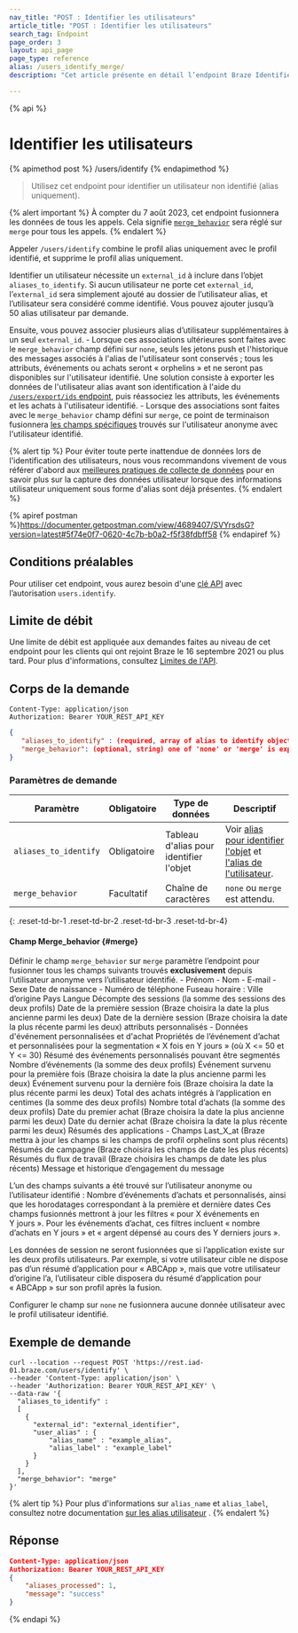 ```yaml
---
nav_title: "POST : Identifier les utilisateurs"
article_title: "POST : Identifier les utilisateurs"
search_tag: Endpoint
page_order: 3
layout: api_page
page_type: reference
alias: /users_identify_merge/
description: "Cet article présente en détail l’endpoint Braze Identifier les utilisateurs."

---
```

{% api %}
# Identifier les utilisateurs
{% apimethod post %}
/users/identify
{% endapimethod %}

> Utilisez cet endpoint pour identifier un utilisateur non identifié (alias uniquement). 

{% alert important %}
À compter du 7 août 2023, cet endpoint fusionnera les données de tous les appels. Cela signifie [`merge_behavior`](#merge) sera réglé sur `merge` pour tous les appels.
{% endalert %}

Appeler `/users/identify` combine le profil alias uniquement avec le profil identifié, et supprime le profil alias uniquement.

Identifier un utilisateur nécessite un `external_id` à inclure dans l’objet `aliases_to_identify`. Si aucun utilisateur ne porte cet `external_id`, l’`external_id` sera simplement ajouté au dossier de l’utilisateur alias, et l’utilisateur sera considéré comme identifié. Vous pouvez ajouter jusqu’à 50 alias utilisateur par demande.

Ensuite, vous pouvez associer plusieurs alias d’utilisateur supplémentaires à un seul `external_id`.
\- Lorsque ces associations ultérieures sont faites avec le `merge_behavior` champ défini sur `none`, seuls les jetons push et l'historique des messages associés à l'alias de l'utilisateur sont conservés ; tous les attributs, événements ou achats seront « orphelins » et ne seront pas disponibles sur l'utilisateur identifié. Une solution consiste à exporter les données de l'utilisateur alias avant son identification à l'aide du [`/users/export/ids` endpoint]({{site.baseurl}}/api/endpoints/export/user_data/post_users_identifier/), puis réassociez les attributs, les événements et les achats à l'utilisateur identifié.
\- Lorsque des associations sont faites avec le `merge_behavior` champ défini sur `merge`, ce point de terminaison fusionnera [les champs spécifiques](#merge) trouvés sur l'utilisateur anonyme avec l'utilisateur identifié.

{% alert tip %}
Pour éviter toute perte inattendue de données lors de l'identification des utilisateurs, nous vous recommandons vivement de vous référer d'abord aux [meilleures pratiques de collecte de données]({{site.baseurl}}/user_guide/data_and_analytics/user_data_collection/best_practices/#capturing-user-data-when-alias-only-user-info-is-already-present) pour en savoir plus sur la capture des données utilisateur lorsque des informations utilisateur uniquement sous forme d'alias sont déjà présentes.
{% endalert %}

{% apiref postman %}https://documenter.getpostman.com/view/4689407/SVYrsdsG?version=latest#5f74e0f7-0620-4c7b-b0a2-f5f38fdbff58 {% endapiref %}

## Conditions préalables

Pour utiliser cet endpoint, vous aurez besoin d'une [clé API]({{site.baseurl}}/api/api_key/) avec l’autorisation `users.identify`.

## Limite de débit 
Une limite de débit est appliquée aux demandes faites au niveau de cet endpoint pour les clients qui ont rejoint Braze le 16 septembre 2021 ou plus tard. Pour plus d'informations, consultez [Limites de l'API]({{site.baseurl}}/api/basics/#api-limits).

## Corps de la demande

```
Content-Type: application/json
Authorization: Bearer YOUR_REST_API_KEY
```

```json
{
   "aliases_to_identify" : (required, array of alias to identify objects), 
   "merge_behavior": (optional, string) one of 'none' or 'merge' is expected
}
```

### Paramètres de demande

| Paramètre | Obligatoire | Type de données | Descriptif |
| -----------|----------| --------|------- |
| `aliases_to_identify` | Obligatoire | Tableau d'alias pour identifier l'objet | Voir [alias pour identifier l'objet]({{site.baseurl}}/api/objects_filters/aliases_to_identify/) et [l'alias de l'utilisateur]({{site.baseurl}}/api/objects_filters/user_alias_object/). |
| `merge_behavior` | Facultatif | Chaîne de caractères | `none` ou `merge` est attendu. |
{: .reset-td-br-1 .reset-td-br-2 .reset-td-br-3  .reset-td-br-4}

#### Champ Merge\_behavior {#merge}

Définir le champ `merge_behavior` sur `merge` paramètre l’endpoint pour fusionner tous les champs suivants trouvés **exclusivement** depuis l’utilisateur anonyme vers l’utilisateur identifié.
\- Prénom
\- Nom
\- E-mail
\- Sexe
Date de naissance
\- Numéro de téléphone
Fuseau horaire : 
Ville d’origine
Pays
Langue
Décompte des sessions (la somme des sessions des deux profils)
Date de la première session (Braze choisira la date la plus ancienne parmi les deux)
Date de la dernière session (Braze choisira la date la plus récente parmi les deux)
attributs personnalisés
\- Données d'événement personnalisées et d'achat
Propriétés de l’événement d’achat et personnalisées pour la segmentation « X fois en Y jours » (où X <= 50 et Y <= 30)
Résumé des événements personnalisés pouvant être segmentés
  Nombre d’événements (la somme des deux profils)
  Événement survenu pour la première fois (Braze choisira la date la plus ancienne parmi les deux)
  Événement survenu pour la dernière fois (Braze choisira la date la plus récente parmi les deux)
Total des achats intégrés à l’application en centimes (la somme des deux profils)
Nombre total d’achats (la somme des deux profils)
Date du premier achat (Braze choisira la date la plus ancienne parmi les deux)
Date du dernier achat (Braze choisira la date la plus récente parmi les deux)
Résumés des applications
\- Champs Last\_X\_at (Braze mettra à jour les champs si les champs de profil orphelins sont plus récents)
Résumés de campagne (Braze choisira les champs de date les plus récents)
Résumés du flux de travail (Braze choisira les champs de date les plus récents)
Message et historique d’engagement du message

L’un des champs suivants a été trouvé sur l’utilisateur anonyme ou l’utilisateur identifié :
Nombre d’événements d’achats et personnalisés, ainsi que les horodatages correspondant à la première et dernière dates
  Ces champs fusionnés mettront à jour les filtres « pour X événements en Y jours ». Pour les événements d’achat, ces filtres incluent « nombre d’achats en Y jours » et « argent dépensé au cours des Y derniers jours ».

Les données de session ne seront fusionnées que si l’application existe sur les deux profils utilisateurs. Par exemple, si votre utilisateur cible ne dispose pas d’un résumé d’application pour « ABCApp », mais que votre utilisateur d’origine l’a, l’utilisateur cible disposera du résumé d’application pour « ABCApp » sur son profil après la fusion. 

Configurer le champ sur `none` ne fusionnera aucune donnée utilisateur avec le profil utilisateur identifié.

## Exemple de demande
```
curl --location --request POST 'https://rest.iad-01.braze.com/users/identify' \
--header 'Content-Type: application/json' \
--header 'Authorization: Bearer YOUR_REST_API_KEY' \
--data-raw '{
  "aliases_to_identify" : 
  [
    {
      "external_id": "external_identifier",
      "user_alias" : {
          "alias_name" : "example_alias",
          "alias_label" : "example_label"
      }
    }
  ],
  "merge_behavior": "merge"
}'
```

{% alert tip %}
Pour plus d'informations sur `alias_name` et `alias_label`, consultez notre documentation [sur les alias utilisateur]({{site.baseurl}}/user_guide/data_and_analytics/user_data_collection/user_profile_lifecycle/#user-aliases) .
{% endalert %}

## Réponse

```json
Content-Type: application/json
Authorization: Bearer YOUR_REST_API_KEY
{
    "aliases_processed": 1,
    "message": "success"
}
```

{% endapi %}
